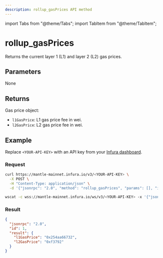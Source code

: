 ```yaml
---
description: rollup_gasPrices API method
---
```


import Tabs from "@theme/Tabs";
import TabItem from "@theme/TabItem";

# rollup_gasPrices

Returns the current layer 1 (L1) and layer 2 (L2) gas prices.

## Parameters

None

## Returns

Gas price object:

- `l1GasPrice`: L1 gas price fee in wei.
- `l2GasPrice`: L2 gas price fee in wei.

## Example

Replace `<YOUR-API-KEY>` with an API key from your [Infura dashboard](https://infura.io/dashboard).

### Request

<Tabs>
  <TabItem value="cURL" label="cURL" default>

```bash
curl https://mantle-mainnet.infura.io/v3/<YOUR-API-KEY> \
  -X POST \
  -H "Content-Type: application/json" \
  -d '{"jsonrpc": "2.0", "method": "rollup_gasPrices", "params": [], "id": 1}'
```

  </TabItem>
  <TabItem value="WSS" label="WSS" default>

```bash
wscat -c wss://mantle-mainnet.infura.io/ws/v3/<YOUR-API-KEY> -x '{"jsonrpc": "2.0", "method": "rollup_gasPrices", "params": [], "id": 1}'
```

  </TabItem>
</Tabs>

### Result

```json
{
  "jsonrpc": "2.0",
  "id": 1,
  "result": {
    "l1GasPrice": "0x254aa66732",
    "l2GasPrice": "0xf3792"
  }
}
```
